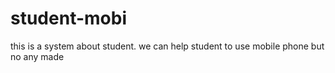 # student-mobi
this is a system about student. we can help student to use mobile phone but no any made
